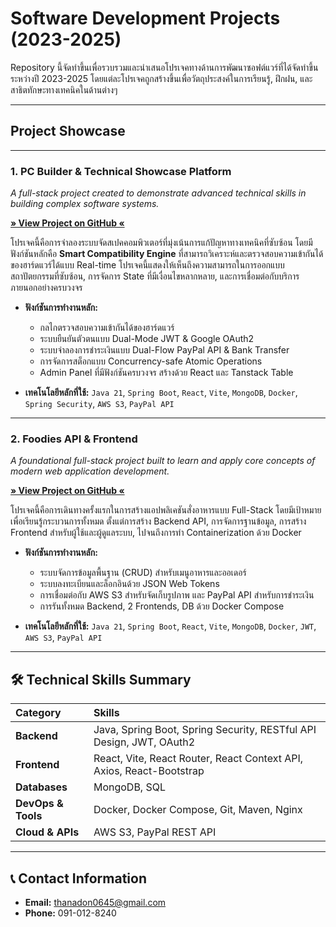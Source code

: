 # Software Development Projects (2023-2025)

Repository นี้จัดทำขึ้นเพื่อรวบรวมและนำเสนอโปรเจคทางด้านการพัฒนาซอฟต์แวร์ที่ได้จัดทำขึ้นระหว่างปี 2023-2025 โดยแต่ละโปรเจคถูกสร้างขึ้นเพื่อวัตถุประสงค์ในการเรียนรู้, ฝึกฝน, และสาธิตทักษะทางเทคนิคในด้านต่างๆ

---

## Project Showcase

---

### 1. PC Builder & Technical Showcase Platform

*A full-stack project created to demonstrate advanced technical skills in building complex software systems.*

**[» View Project on GitHub «](https://github.com/ThanDK/fullstack-pc-builder.git)**

โปรเจคนี้คือการจำลองระบบจัดสเปคคอมพิวเตอร์ที่มุ่งเน้นการแก้ปัญหาทางเทคนิคที่ซับซ้อน โดยมีฟังก์ชันหลักคือ **Smart Compatibility Engine** ที่สามารถวิเคราะห์และตรวจสอบความเข้ากันได้ของฮาร์ดแวร์ได้แบบ Real-time โปรเจคนี้แสดงให้เห็นถึงความสามารถในการออกแบบสถาปัตยกรรมที่ซับซ้อน, การจัดการ State ที่มีเงื่อนไขหลากหลาย, และการเชื่อมต่อกับบริการภายนอกอย่างครบวงจร

-   **ฟังก์ชันการทำงานหลัก:**
    -   กลไกตรวจสอบความเข้ากันได้ของฮาร์ดแวร์ 
    -   ระบบยืนยันตัวตนแบบ Dual-Mode JWT & Google OAuth2
    -   ระบบจำลองการชำระเงินแบบ Dual-Flow PayPal API & Bank Transfer
    -   การจัดการสต็อกแบบ Concurrency-safe Atomic Operations
    -   Admin Panel ที่มีฟังก์ชันครบวงจร สร้างด้วย React และ Tanstack Table

-   **เทคโนโลยีหลักที่ใช้:**
    `Java 21`, `Spring Boot`, `React`, `Vite`, `MongoDB`, `Docker`, `Spring Security`, `AWS S3`, `PayPal API`

---

### 2. Foodies API & Frontend

*A foundational full-stack project built to learn and apply core concepts of modern web application development.*

**[» View Project on GitHub «](https://github.com/ThanDK/study-project-foodshop.git)**

โปรเจคนี้คือการเดินทางครั้งแรกในการสร้างแอปพลิเคชันสั่งอาหารแบบ Full-Stack โดยมีเป้าหมายเพื่อเรียนรู้กระบวนการทั้งหมด ตั้งแต่การสร้าง Backend API, การจัดการฐานข้อมูล, การสร้าง Frontend สำหรับผู้ใช้และผู้ดูแลระบบ, ไปจนถึงการทำ Containerization ด้วย Docker

-   **ฟังก์ชันการทำงานหลัก:**
    -   ระบบจัดการข้อมูลพื้นฐาน (CRUD) สำหรับเมนูอาหารและออเดอร์
    -   ระบบลงทะเบียนและล็อกอินด้วย JSON Web Tokens 
    -   การเชื่อมต่อกับ AWS S3 สำหรับจัดเก็บรูปภาพ และ PayPal API สำหรับการชำระเงิน
    -   การรันทั้งหมด Backend, 2 Frontends, DB ด้วย Docker Compose

-   **เทคโนโลยีหลักที่ใช้:**
    `Java 21`, `Spring Boot`, `React`, `Vite`, `MongoDB`, `Docker`, `JWT`, `AWS S3`, `PayPal API`

---

## 🛠️ Technical Skills Summary

| Category | Skills |
| :--- | :--- |
| **Backend** | Java, Spring Boot, Spring Security, RESTful API Design, JWT, OAuth2 |
| **Frontend** | React, Vite, React Router, React Context API, Axios, React-Bootstrap |
| **Databases** | MongoDB, SQL |
| **DevOps & Tools** | Docker, Docker Compose, Git, Maven, Nginx |
| **Cloud & APIs** | AWS S3, PayPal REST API |

---

## 📞 Contact Information

-   **Email:** thanadon0645@gmail.com
-   **Phone:** 091-012-8240
